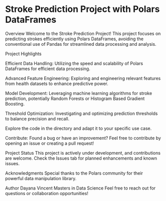 # Stroke Prediction Project with Polars DataFrames

Overview
Welcome to the Stroke Prediction Project! This project focuses on predicting strokes efficiently using Polars DataFrames, avoiding the conventional use of Pandas for streamlined data processing and analysis.

Project Highlights

Efficient Data Handling: Utilizing the speed and scalability of Polars DataFrames for efficient data processing.

Advanced Feature Engineering: Exploring and engineering relevant features from health datasets to enhance predictive power.

Model Development: Leveraging machine learning algorithms for stroke prediction, potentially Random Forests or Histogram Based Gradient Boosting.

Threshold Optimization: Investigating and optimizing prediction thresholds to balance precision and recall.

Explore the code in the directory and adapt it to your specific use case.

Contribute:
Found a bug or have an improvement? Feel free to contribute by opening an issue or creating a pull request!

Project Status
This project is actively under development, and contributions are welcome. Check the Issues tab for planned enhancements and known issues.

Acknowledgments
Special thanks to the Polars community for their powerful data manipulation library.

Author
Dayana Vincent
Masters in Data Science
Feel free to reach out for questions or collaboration opportunities!


